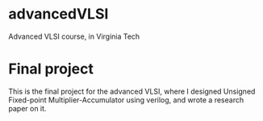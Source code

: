 # advancedVLSI
Advanced VLSI course, in Virginia Tech

# Final project

This is the final project for the advanced VLSI, where I designed Unsigned Fixed-point Multiplier-Accumulator using verilog, and wrote a research paper on it.
